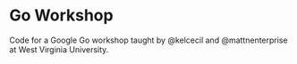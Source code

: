 # Go Workshop

Code for a Google Go workshop taught by @kelcecil and @mattnenterprise at West Virginia University.
